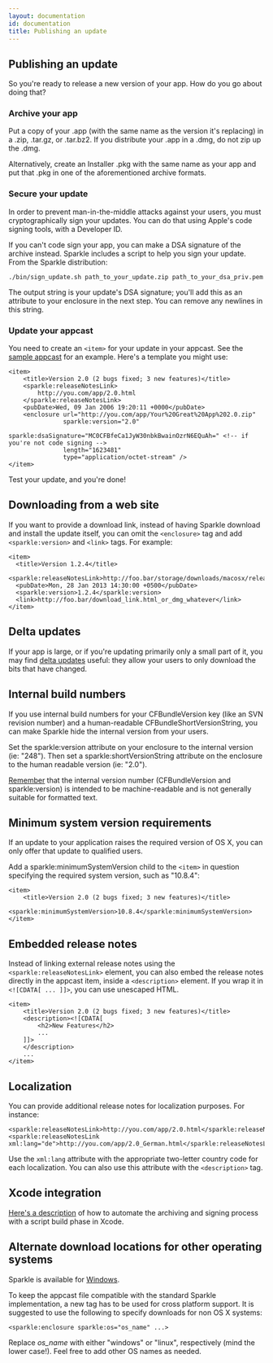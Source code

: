 ```yaml
---
layout: documentation
id: documentation
title: Publishing an update
---
```

## Publishing an update

So you're ready to release a new version of your app. How do you go about doing that?

### Archive your app

Put a copy of your .app (with the same name as the version it's replacing) in a .zip, .tar.gz, or .tar.bz2. If you distribute your .app in a .dmg, do not zip up the .dmg.

Alternatively, create an Installer .pkg with the same name as your app and put that .pkg in one of the aforementioned archive formats.

### Secure your update

In order to prevent man-in-the-middle attacks against your users, you must cryptographically sign your updates. You can do that using Apple's code signing tools, with a Developer ID.

If you can't code sign your app, you can make a DSA signature of the archive instead. Sparkle includes a script to help you sign your update. From the Sparkle distribution:

    ./bin/sign_update.sh path_to_your_update.zip path_to_your_dsa_priv.pem

The output string is your update's DSA signature; you'll add this as an attribute to your enclosure in the next step. You can remove any newlines in this string.

### Update your appcast

You need to create an `<item>` for your update in your appcast. See the [sample appcast](/files/sparkletestcast.xml) for an example. Here's a template you might use:

    <item>
        <title>Version 2.0 (2 bugs fixed; 3 new features)</title>
        <sparkle:releaseNotesLink>
            http://you.com/app/2.0.html
        </sparkle:releaseNotesLink>
        <pubDate>Wed, 09 Jan 2006 19:20:11 +0000</pubDate>
        <enclosure url="http://you.com/app/Your%20Great%20App%202.0.zip"
                   sparkle:version="2.0"
                   sparkle:dsaSignature="MC0CFBfeCa1JyW30nbkBwainOzrN6EQuAh=" <!-- if you're not code signing -->
                   length="1623481"
                   type="application/octet-stream" />
    </item>

Test your update, and you're done!

## Downloading from a web site

If you want to provide a download link, instead of having Sparkle download and install the update itself, you can omit the `<enclosure>` tag and add `<sparkle:version>` and `<link>` tags. For example:

    <item>
      <title>Version 1.2.4</title>
      <sparkle:releaseNotesLink>http://foo.bar/storage/downloads/macosx/release_notes_test.html</sparkle:releaseNotesLink>
      <pubDate>Mon, 28 Jan 2013 14:30:00 +0500</pubDate>
      <sparkle:version>1.2.4</sparkle:version>
      <link>http://foo.bar/download_link.html_or_dmg_whatever</link>
    </item>

## Delta updates

If your app is large, or if you're updating primarily only a small part of it, you may find [delta updates](/documentation/delta-updates) useful: they allow your users to only download the bits that have changed.

## Internal build numbers

If you use internal build numbers for your CFBundleVersion key (like an SVN revision number) and a human-readable CFBundleShortVersionString, you can make Sparkle hide the internal version from your users.

Set the sparkle:version attribute on your enclosure to the internal version (ie: "248"). Then set a sparkle:shortVersionString attribute on the enclosure to the human readable version (ie: "2.0").

[Remember](http://lists.apple.com/archives/carbon-dev/2006/Jun/msg00139.html) that the internal version number (CFBundleVersion and sparkle:version) is intended to be machine-readable and is not generally suitable for formatted text.

## Minimum system version requirements

If an update to your application raises the required version of OS X, you can only offer that update to qualified users.

Add a sparkle:minimumSystemVersion child to the `<item>` in question specifying the required system version, such as "10.8.4":

    <item>
        <title>Version 2.0 (2 bugs fixed; 3 new features)</title>
        <sparkle:minimumSystemVersion>10.8.4</sparkle:minimumSystemVersion>
    </item>

## Embedded release notes

Instead of linking external release notes using the `<sparkle:releaseNotesLink>` element, you can also embed the release notes directly in the appcast item, inside a `<description>` element. If you wrap it in `<![CDATA[ ... ]]>`, you can use unescaped HTML.

    <item>
        <title>Version 2.0 (2 bugs fixed; 3 new features)</title>
        <description><![CDATA[
            <h2>New Features</h2>
            ...
        ]]>
        </description>
        ...
    </item>

## Localization

You can provide additional release notes for localization purposes. For instance:

    <sparkle:releaseNotesLink>http://you.com/app/2.0.html</sparkle:releaseNotesLink>
    <sparkle:releaseNotesLink xml:lang="de">http://you.com/app/2.0_German.html</sparkle:releaseNotesLink>

Use the `xml:lang` attribute with the appropriate two-letter country code for each localization. You can also use this attribute with the `<description>` tag.

## Xcode integration

[Here's a description](https://web.archive.org/web/20120708050000/http://www.entropy.ch/blog/Developer/2008/09/22/Sparkle-Appcast-Automation-in-Xcode.html) of how to automate the archiving and signing process with a script build phase in Xcode.

## Alternate download locations for other operating systems

Sparkle is available for [Windows](http://winsparkle.org).

To keep the appcast file compatible with the standard Sparkle implementation, a new tag has to be used for cross platform support. It is suggested to use the following to specify downloads for non OS X systems:

    <sparkle:enclosure sparkle:os="os_name" ...>

Replace _os_name_ with either "windows" or "linux", respectively (mind the lower case!). Feel free to add other OS names as needed.
